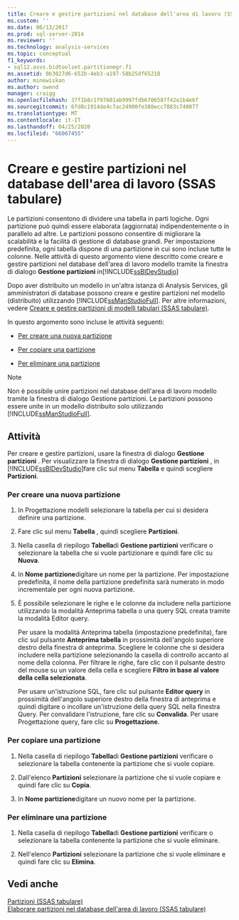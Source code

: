 ```yaml
---
title: Creare e gestire partizioni nel database dell'area di lavoro (SSAS tabulare) | Microsoft Docs
ms.custom: ''
ms.date: 06/13/2017
ms.prod: sql-server-2014
ms.reviewer: ''
ms.technology: analysis-services
ms.topic: conceptual
f1_keywords:
- sql12.asvs.bidtoolset.partitionmgr.f1
ms.assetid: 0b3027d6-652b-4eb3-a197-58b25df65218
author: minewiskan
ms.author: owend
manager: craigg
ms.openlocfilehash: 37f1b8c1f97601ab9997fdb6706587f42e1b4e6f
ms.sourcegitcommit: 6fd8c1914de4c7ac24900fe388ecc7883c740077
ms.translationtype: MT
ms.contentlocale: it-IT
ms.lasthandoff: 04/25/2020
ms.locfileid: "66067455"
---
```

# <a name="create-and-manage-partitions-in-the-workspace-database-ssas-tabular"></a>Creare e gestire partizioni nel database dell'area di lavoro (SSAS tabulare)
  Le partizioni consentono di dividere una tabella in parti logiche. Ogni partizione può quindi essere elaborata (aggiornata) indipendentemente o in parallelo ad altre. Le partizioni possono consentire di migliorare la scalabilità e la facilità di gestione di database grandi. Per impostazione predefinita, ogni tabella dispone di una partizione in cui sono incluse tutte le colonne. Nelle attività di questo argomento viene descritto come creare e gestire partizioni nel database dell'area di lavoro modello tramite la finestra di dialogo **Gestione partizioni** in[!INCLUDE[ssBIDevStudio](../../includes/ssbidevstudio-md.md)]  
  
 Dopo aver distribuito un modello in un'altra istanza di Analysis Services, gli amministratori di database possono creare e gestire partizioni nel modello (distribuito) utilizzando [!INCLUDE[ssManStudioFull](../../includes/ssmanstudiofull-md.md)]. Per altre informazioni, vedere [Creare e gestire partizioni di modelli tabulari &#40;SSAS tabulare&#41;](partitions-ssas-tabular.md).  
  
 In questo argomento sono incluse le attività seguenti:  
  
-   [Per creare una nuova partizione](#bkmk_create_new)  
  
-   [Per copiare una partizione](#bkmk_copy)  
  
-   [Per eliminare una partizione](#bkmk_delete)  
  
> [!NOTE]  
>  Non è possibile unire partizioni nel database dell'area di lavoro modello tramite la finestra di dialogo Gestione partizioni. Le partizioni possono essere unite in un modello distribuito solo utilizzando [!INCLUDE[ssManStudioFull](../../includes/ssmanstudiofull-md.md)].  
  
## <a name="tasks"></a>Attività  
 Per creare e gestire partizioni, usare la finestra di dialogo **Gestione partizioni** . Per visualizzare la finestra di dialogo **Gestione partizioni** , in [!INCLUDE[ssBIDevStudio](../../includes/ssbidevstudio-md.md)]fare clic sul menu **Tabella** e quindi scegliere **Partizioni**.  
  
###  <a name="to-create-a-new-partition"></a><a name="bkmk_create_new"></a>Per creare una nuova partizione  
  
1.  In Progettazione modelli selezionare la tabella per cui si desidera definire una partizione.  
  
2.  Fare clic sul menu **Tabella** , quindi scegliere **Partizioni**.  
  
3.  Nella casella di riepilogo **Tabella**di **Gestione partizioni** verificare o selezionare la tabella che si vuole partizionare e quindi fare clic su **Nuova**.  
  
4.  In **Nome partizione**digitare un nome per la partizione. Per impostazione predefinita, il nome della partizione predefinita sarà numerato in modo incrementale per ogni nuova partizione.  
  
5.  È possibile selezionare le righe e le colonne da includere nella partizione utilizzando la modalità Anteprima tabella o una query SQL creata tramite la modalità Editor query.  
  
     Per usare la modalità Anteprima tabella (impostazione predefinita), fare clic sul pulsante **Anteprima tabella** in prossimità dell'angolo superiore destro della finestra di anteprima. Scegliere le colonne che si desidera includere nella partizione selezionando la casella di controllo accanto al nome della colonna. Per filtrare le righe, fare clic con il pulsante destro del mouse su un valore della cella e scegliere **Filtro in base al valore della cella selezionata**.  
  
     Per usare un'istruzione SQL, fare clic sul pulsante **Editor query** in prossimità dell'angolo superiore destro della finestra di anteprima e quindi digitare o incollare un'istruzione della query SQL nella finestra Query. Per convalidare l'istruzione, fare clic su **Convalida**. Per usare Progettazione query, fare clic su **Progettazione**.  
  
###  <a name="to-copy-a-partition"></a><a name="bkmk_copy"></a>Per copiare una partizione  
  
1.  Nella casella di riepilogo **Tabella**di **Gestione partizioni** verificare o selezionare la tabella contenente la partizione che si vuole copiare.  
  
2.  Dall'elenco **Partizioni** selezionare la partizione che si vuole copiare e quindi fare clic su **Copia**.  
  
3.  In **Nome partizione**digitare un nuovo nome per la partizione.  
  
###  <a name="to-delete-a-partition"></a><a name="bkmk_delete"></a> Per eliminare una partizione  
  
1.  Nella casella di riepilogo **Tabella**di **Gestione partizioni** verificare o selezionare la tabella contenente la partizione che si vuole eliminare.  
  
2.  Nell'elenco **Partizioni** selezionare la partizione che si vuole eliminare e quindi fare clic su **Elimina**.  
  
## <a name="see-also"></a>Vedi anche  
 [Partizioni &#40;SSAS tabulare&#41;](partitions-ssas-tabular.md)   
 [Elaborare partizioni nel database dell'area di lavoro &#40;SSAS tabulare&#41;](process-partitions-in-the-workspace-database-ssas-tabular.md)  
  
  
